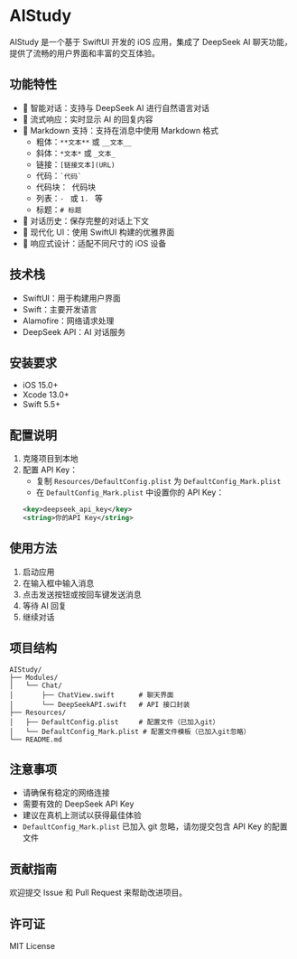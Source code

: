 # AIStudy

AIStudy 是一个基于 SwiftUI 开发的 iOS 应用，集成了 DeepSeek AI 聊天功能，提供了流畅的用户界面和丰富的交互体验。

## 功能特性

- 💬 智能对话：支持与 DeepSeek AI 进行自然语言对话
- 🔄 流式响应：实时显示 AI 的回复内容
- 📝 Markdown 支持：支持在消息中使用 Markdown 格式
  - 粗体：`**文本**` 或 `__文本__`
  - 斜体：`*文本*` 或 `_文本_`
  - 链接：`[链接文本](URL)`
  - 代码：`` `代码` ``
  - 代码块：``` ```代码块``` ```
  - 列表：`- ` 或 `1. ` 等
  - 标题：`# 标题`
- 💾 对话历史：保存完整的对话上下文
- 🎨 现代化 UI：使用 SwiftUI 构建的优雅界面
- 📱 响应式设计：适配不同尺寸的 iOS 设备

## 技术栈

- SwiftUI：用于构建用户界面
- Swift：主要开发语言
- Alamofire：网络请求处理
- DeepSeek API：AI 对话服务

## 安装要求

- iOS 15.0+
- Xcode 13.0+
- Swift 5.5+

## 配置说明

1. 克隆项目到本地
2. 配置 API Key：
   - 复制 `Resources/DefaultConfig.plist` 为 `DefaultConfig_Mark.plist`
   - 在 `DefaultConfig_Mark.plist` 中设置你的 API Key：
   ```xml
   <key>deepseek_api_key</key>
   <string>你的API Key</string>
   ```

## 使用方法

1. 启动应用
2. 在输入框中输入消息
3. 点击发送按钮或按回车键发送消息
4. 等待 AI 回复
5. 继续对话

## 项目结构

```
AIStudy/
├── Modules/
│   └── Chat/
│       ├── ChatView.swift      # 聊天界面
│       └── DeepSeekAPI.swift   # API 接口封装
├── Resources/
│   ├── DefaultConfig.plist     # 配置文件（已加入git）
│   └── DefaultConfig_Mark.plist # 配置文件模板（已加入git忽略）
└── README.md
```

## 注意事项

- 请确保有稳定的网络连接
- 需要有效的 DeepSeek API Key
- 建议在真机上测试以获得最佳体验
- `DefaultConfig_Mark.plist` 已加入 git 忽略，请勿提交包含 API Key 的配置文件

## 贡献指南

欢迎提交 Issue 和 Pull Request 来帮助改进项目。

## 许可证

MIT License 